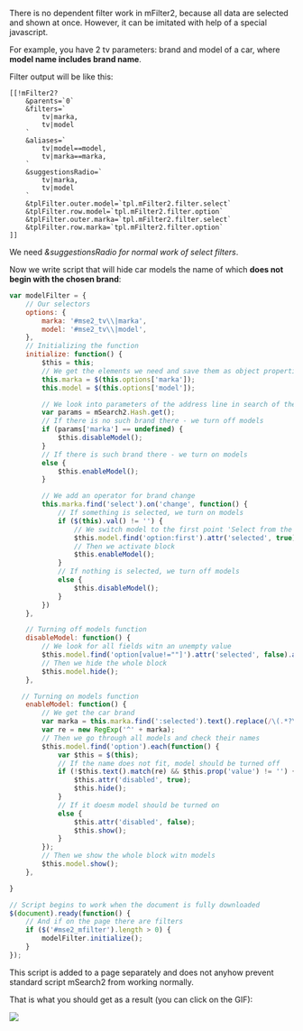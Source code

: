 There is no dependent filter work in mFilter2, because all data are selected and shown at once. However, it can be imitated with help of a special javascript.

For example, you have 2 tv parameters: brand and model of a car, where **model name includes brand name**.

Filter output will be like this:

```modx
[[!mFilter2?
	&parents=`0`
	&filters=`
		tv|marka,
		tv|model
	`
	&aliases=`
		tv|model==model,
		tv|marka==marka,
	`
	&suggestionsRadio=`
		tv|marka,
		tv|model
	`
	&tplFilter.outer.model=`tpl.mFilter2.filter.select`
	&tplFilter.row.model=`tpl.mFilter2.filter.option`
	&tplFilter.outer.marka=`tpl.mFilter2.filter.select`
	&tplFilter.row.marka=`tpl.mFilter2.filter.option`
]]

```

We need *&suggestionsRadio for normal work of select filters*.

Now we write script that will hide car models the name of which **does not begin with the chosen brand**:

```js
var modelFilter = {
	// Our selectors
	options: {
		marka: '#mse2_tv\\|marka',
		model: '#mse2_tv\\|model',
	},
	// Initializing the function
	initialize: function() {
		$this = this;
		// We get the elements we need and save them as object properties
		this.marka = $(this.options['marka']);
		this.model = $(this.options['model']);

		// We look into parameters of the address line in search of the chosen brand
		var params = mSearch2.Hash.get();
		// If there is no such brand there - we turn off models
		if (params['marka'] == undefined) {
			$this.disableModel();
		}
		// If there is such brand there - we turn on models
		else {
			$this.enableModel();
		}

		// We add an operator for brand change
		this.marka.find('select').on('change', function() {
			// If something is selected, we turn on models
			if ($(this).val() != '') {
				// We switch model to the first point 'Select from the list'
				$this.model.find('option:first').attr('selected', true);
				// Then we activate block
				$this.enableModel();
			}
			// If nothing is selected, we turn off models
			else {
				$this.disableModel();
			}
		})
	},

	// Turning off models function
	disableModel: function() {
		// We look for all fields witn an unempty value
		$this.model.find('option[value!=""]').attr('selected', false).attr('disabled', true);
		// Then we hide the whole block
		$this.model.hide();
	},

   // Turning on models function
	enableModel: function() {
		// We get the car brand
		var marka = this.marka.find(':selected').text().replace(/\(.*?\)$/, '').replace(/\s+$/, '');
		var re = new RegExp('^' + marka);
		// Then we go through all models and check their names
		$this.model.find('option').each(function() {
			var $this = $(this);
			// If the name does not fit, model should be turned off
			if (!$this.text().match(re) && $this.prop('value') != '') {
				$this.attr('disabled', true);
				$this.hide();
			}
			// If it doesm model should be turned on
			else {
				$this.attr('disabled', false);
				$this.show();
			}
		});
		// Then we show the whole block witn models
		$this.model.show();
	},

}

// Script begins to work when the document is fully downloaded
$(document).ready(function() {
	// And if on the page there are filters
	if ($('#mse2_mfilter').length > 0) {
		modelFilter.initialize();
	}
});
```

This script is added to a page separately and does not anyhow prevent standard script mSearch2 from working normally.

That is what you should get as a result (you can click on the GIF):

[![](https://file.modx.pro/files/4/a/3/4a32ca06fe335d43de148c0faf640e04s.jpg)](https://file.modx.pro/files/4/a/3/4a32ca06fe335d43de148c0faf640e04.gif)
